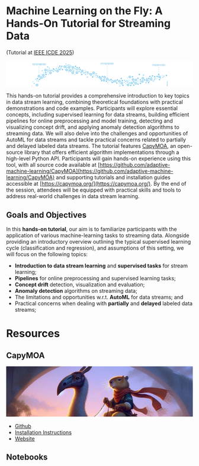 # Machine Learning on the Fly: A Hands-On Tutorial for Streaming Data

(Tutorial at [IEEE ICDE 2025](https://ieee-icde.org/2025/))

![Stream.png](Stream.png)

This hands-on tutorial provides a comprehensive introduction to key topics in data stream learning, combining theoretical foundations with practical demonstrations and code examples. 
Participants will explore essential concepts, including supervised learning for data streams, building efficient pipelines for online preprocessing and model training, detecting and visualizing concept drift, and applying anomaly detection algorithms to streaming data. 
We will also delve into the challenges and opportunities of AutoML for data streams and tackle practical concerns related to partially and delayed labeled data streams.
The tutorial features [CapyMOA](https://capymoa.org/), an open-source library that offers efficient algorithm implementations through a high-level Python API.
Participants will gain hands-on experience using this tool, with all source code available at [https://github.com/adaptive-machine-learning/CapyMOA](https://github.com/adaptive-machine-learning/CapyMOA) and supporting tutorials and installation guides accessible at [https://capymoa.org/](https://capymoa.org/). 
By the end of the session, attendees will be equipped with practical skills and tools to address real-world challenges in data stream learning.
## Goals and Objectives
In this **hands-on tutorial**, our aim is to familiarize participants with the application of various machine-learning tasks to streaming data. 
Alongside providing an introductory overview outlining the typical supervised learning cycle (classification and regression), and assumptions of this setting, we will focus on the following topics: 

- **Introduction to data stream learning** and **supervised tasks** for stream learning;
- **Pipelines** for online preprocessing and supervised learning tasks;
- **Concept drift** detection, visualization and evaluation;
- **Anomaly detection** algorithms on streaming data; 
- The limitations and opportunities w.r.t. **AutoML** for data streams; and
- Practical concerns when dealing with **partially** and **delayed** labeled data streams;


# Resources
## CapyMOA
![CapyMOA.jpeg](CapyMOA.jpeg)
- [Github](https://github.com/adaptive-machine-learning/CapyMOA)
- [Installation Instructions](https://capymoa.org/installation)
- [Website](https://capymoa.org/)

## Notebooks
